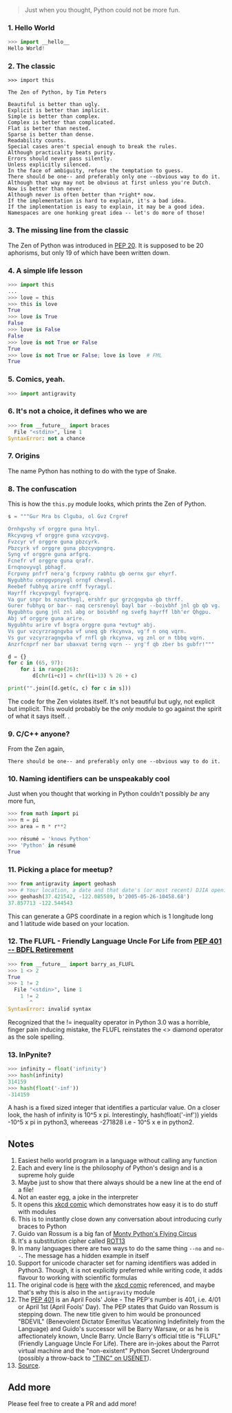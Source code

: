 > Just when you thought, Python could not be more fun.

### 1. Hello World

```py
>>> import __hello__
Hello World!
```

### 2. The classic
```
>>> import this

The Zen of Python, by Tim Peters

Beautiful is better than ugly.
Explicit is better than implicit.
Simple is better than complex.
Complex is better than complicated.
Flat is better than nested.
Sparse is better than dense.
Readability counts.
Special cases aren't special enough to break the rules.
Although practicality beats purity.
Errors should never pass silently.
Unless explicitly silenced.
In the face of ambiguity, refuse the temptation to guess.
There should be one-- and preferably only one --obvious way to do it.
Although that way may not be obvious at first unless you're Dutch.
Now is better than never.
Although never is often better than *right* now.
If the implementation is hard to explain, it's a bad idea.
If the implementation is easy to explain, it may be a good idea.
Namespaces are one honking great idea -- let's do more of those!
```

### 3. The missing line from the classic

The Zen of Python was introduced in [PEP 20](https://www.python.org/dev/peps/pep-0020/#id2). It is supposed to be 20 aphorisms, but only 19 of which have been written down.


### 4. A simple life lesson
```py
>>> import this
...
>>> love = this
>>> this is love
True
>>> love is True
False
>>> love is False
False
>>> love is not True or False
True
>>> love is not True or False; love is love  # FML
True
```

### 5. Comics, yeah.
```py
>>> import antigravity
```

### 6. It's not a choice, it defines who we are
```py
>>> from __future__ import braces
  File "<stdin>", line 1
SyntaxError: not a chance
```

### 7. Origins
The name Python has nothing to do with the type of Snake.

### 8. The confuscation
This is how the `this.py` module looks, which prints the Zen of Python.

```py
s = """Gur Mra bs Clguba, ol Gvz Crgref

Ornhgvshy vf orggre guna htyl.
Rkcyvpvg vf orggre guna vzcyvpvg.
Fvzcyr vf orggre guna pbzcyrk.
Pbzcyrk vf orggre guna pbzcyvpngrq.
Syng vf orggre guna arfgrq.
Fcnefr vf orggre guna qrafr.
Ernqnovyvgl pbhagf.
Fcrpvny pnfrf nera'g fcrpvny rabhtu gb oernx gur ehyrf.
Nygubhtu cenpgvpnyvgl orngf chevgl.
Reebef fubhyq arire cnff fvyragyl.
Hayrff rkcyvpvgyl fvyraprq.
Va gur snpr bs nzovthvgl, ershfr gur grzcgngvba gb thrff.
Gurer fubhyq or bar-- naq cersrenoyl bayl bar --boivbhf jnl gb qb vg.
Nygubhtu gung jnl znl abg or boivbhf ng svefg hayrff lbh'er Qhgpu.
Abj vf orggre guna arire.
Nygubhtu arire vf bsgra orggre guna *evtug* abj.
Vs gur vzcyrzragngvba vf uneq gb rkcynva, vg'f n onq vqrn.
Vs gur vzcyrzragngvba vf rnfl gb rkcynva, vg znl or n tbbq vqrn.
Anzrfcnprf ner bar ubaxvat terng vqrn -- yrg'f qb zber bs gubfr!"""

d = {}
for c in (65, 97):
    for i in range(26):
        d[chr(i+c)] = chr((i+13) % 26 + c)

print("".join([d.get(c, c) for c in s]))
```

The code for the Zen violates itself. It's not beautiful but ugly, not explicit but implicit.
This would probably be the *only* module to go against the spirit of what it says itself.
.

### 9. C/C++ anyone?
From the Zen again,
```
There should be one-- and preferably only one --obvious way to do it.
```

### 10. Naming identifiers can be unspeakably cool
Just when you thought that working in Python couldn't possibly *be* any more fun,
```py
>>> from math import pi
>>> π = pi
>>> area = π * r**2

>>> résumé = 'knows Python'
>>> 'Python' in résumé
True
```

### 11. Picking a place for meetup?
```py
>>> from antigravity import geohash
>>> # Your location, a date and that date's (or most recent) DJIA opening.
>>> geohash(37.421542, -122.085589, b'2005-05-26-10458.68')
37.857713 -122.544543
```
This can generate a GPS coordinate in a region which is 1 longitude long and 1
latitude wide based on your location.

### 12. The FLUFL - Friendly Language Uncle For Life from [PEP 401 -- BDFL Retirement](https://www.python.org/dev/peps/pep-0401)
```py
>>> from __future__ import barry_as_FLUFL
>>> 1 <> 2
True
>>> 1 != 2
  File "<stdin>", line 1
    1 != 2
       ^
SyntaxError: invalid syntax
```
Recognized that the != inequality operator in Python 3.0 was a horrible, finger pain inducing mistake, the FLUFL reinstates the <> diamond operator as the sole spelling.

### 13. InPynite?
```py
>>> infinity = float('infinity')
>>> hash(infinity)
314159
>>> hash(float('-inf'))
-314159
```
A hash is a fixed sized integer that identifies a particular value. On a closer look, the hash of infinity is 10^5 x pi. Interestingly, hash(float('-inf')) yields -10^5 x pi in python3, whereeas -271828 i.e - 10^5 x e in python2.

## Notes
1. Easiest hello world program in a language without calling any function
2. Each and every line is the philosophy of Python's design and is a supreme holy guide
3. Maybe just to show that there always should be a new line at the end of a file!
4. Not an easter egg, a joke in the interpreter
5. It opens this [xkcd comic](https://xkcd.com/353) which demonstrates how easy it is to do stuff with modules
6. This is to instantly close down any conversation about introducing curly braces to Python
7. Guido van Rossum is a big fan of [Monty Python's Flying Circus](https://en.wikipedia.org/wiki/Monty_Python%27s_Flying_Circus)
8. It's a substitution cipher called [ROT13](https://en.wikipedia.org/wiki/ROT13)
9. In many languages there are two ways to do the same thing `--no` and `no--`. The message has a hidden example in itself
10. Support for unicode character set for naming identifiers was added in Python3. Though, it is not explicitly preferred while writing code, it adds flavour to working with scientific formulas
11. The original code is [here](https://github.com/python/cpython/blob/master/Lib/antigravity.py) with the [xkcd comic](https://xkcd.com/426/) referenced, and maybe that's why this is also in the `antigravity` module
12. The [PEP 401](https://www.python.org/dev/peps/pep-0401/) is an April Fools' Joke - The PEP's number is 401, i.e. 4/01 or April 1st (April Fools' Day). The PEP states that Guido van Rossum is stepping down. The new title given to him would be pronounced "BDEVIL" (Benevolent Dictator Emeritus Vacationing Indefinitely from the Language) and Guido's successor will be Barry Warsaw, or as he is affectionately known, Uncle Barry. Uncle Barry's official title is "FLUFL" (Friendly Language Uncle For Life). There are in-jokes about the Parrot virtual machine and the "non-existent" Python Secret Underground (possibly a throw-back to ["TINC" on USENET](https://en.wikipedia.org/wiki/There_Is_No_Cabal)).
13. [Source](https://www.reddit.com/r/Python/comments/6wrd8t/nice_lil_easter_egg_i_suppose/).

## Add more

Please feel free to create a PR and add more!
